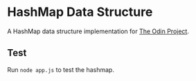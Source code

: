# HashMap Data Structure

A HashMap data structure implementation for [The Odin Project](https://www.theodinproject.com/lessons/javascript-hashmap).

## Test

Run `node app.js` to test the hashmap.
